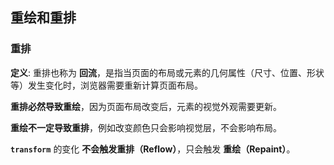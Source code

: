 ## 重绘和重排

### 重排

**定义**: 重排也称为 **回流**，是指当页面的布局或元素的几何属性（尺寸、位置、形状等）发生变化时，浏览器需要重新计算页面布局。

**重排必然导致重绘**，因为页面布局改变后，元素的视觉外观需要更新。

**重绘不一定导致重排**，例如改变颜色只会影响视觉层，不会影响布局。



**`transform`** 的变化 **不会触发重排（Reflow）**，只会触发 **重绘（Repaint）**。